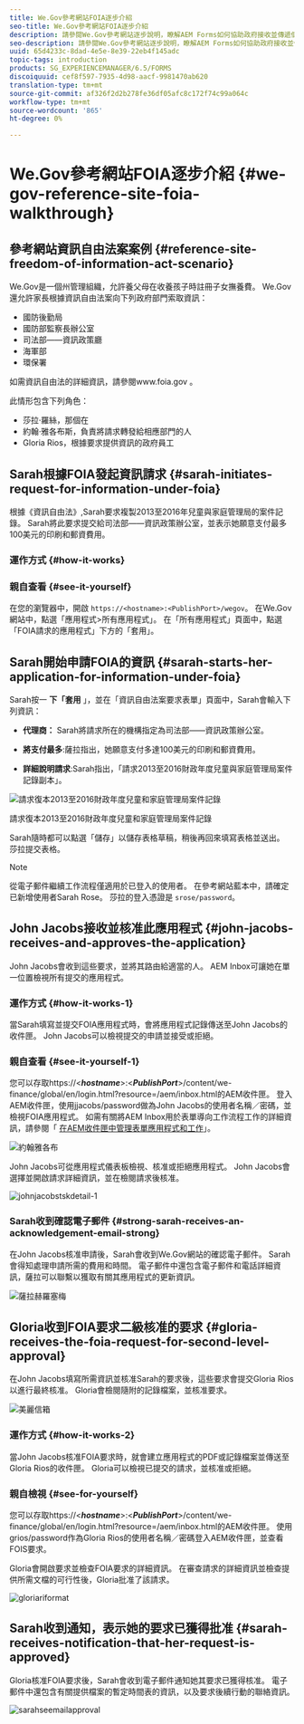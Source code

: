 ```yaml
---
title: We.Gov參考網站FOIA逐步介紹
seo-title: We.Gov參考網站FOIA逐步介紹
description: 請參閱We.Gov參考網站逐步說明，瞭解AEM Forms如何協助政府接收並傳遞個人根據資訊自由法要求的資訊。
seo-description: 請參閱We.Gov參考網站逐步說明，瞭解AEM Forms如何協助政府接收並傳遞個人根據資訊自由法要求的資訊。
uuid: 65d4233c-8dad-4e5e-8e39-22eb4f145adc
topic-tags: introduction
products: SG_EXPERIENCEMANAGER/6.5/FORMS
discoiquuid: cef8f597-7935-4d98-aacf-9981470ab620
translation-type: tm+mt
source-git-commit: af326f2d2b278fe36df05afc8c172f74c99a064c
workflow-type: tm+mt
source-wordcount: '865'
ht-degree: 0%

---
```



# We.Gov參考網站FOIA逐步介紹 {#we-gov-reference-site-foia-walkthrough}

## 參考網站資訊自由法案案例 {#reference-site-freedom-of-information-act-scenario}

We.Gov是一個州管理組織，允許養父母在收養孩子時註冊子女撫養費。 We.Gov還允許家長根據資訊自由法案向下列政府部門索取資訊：

* 國防後勤局
* 國防部監察長辦公室
* 司法部——資訊政策廳
* 海軍部
* 環保署

如需資訊自由法的詳細資訊，請參閱www.foia.gov [](https://www.foia.gov)。

此情形包含下列角色：

* 莎拉·羅絲，那個在
* 約翰·雅各布斯，負責將請求轉發給相應部門的人
* Gloria Rios，根據要求提供資訊的政府員工

## Sarah根據FOIA發起資訊請求 {#sarah-initiates-request-for-information-under-foia}

根據《資訊自由法》,Sarah要求複製2013至2016年兒童與家庭管理局的案件記錄。 Sarah將此要求提交給司法部——資訊政策辦公室，並表示她願意支付最多100美元的印刷和郵資費用。

### 運作方式 {#how-it-works}

### 親自查看 {#see-it-yourself}

在您的瀏覽器中，開啟 `https://<hostname>:<PublishPort>/wegov`。 在We.Gov網站中，點選「應用程式>所有應用程式」。 在「所有應用程式」頁面中，點選「FOIA請求的應用程式」下方的「套用」。

## Sarah開始申請FOIA的資訊 {#sarah-starts-her-application-for-information-under-foia}

Sarah按一 **下「套用** 」，並在「資訊自由法案要求表單」頁面中，Sarah會輸入下列資訊：

* **代理商：** Sarah將請求所在的機構指定為司法部——資訊政策辦公室。

* **將支付最多**:薩拉指出，她願意支付多達100美元的印刷和郵資費用。
* **詳細說明請求**:Sarah指出，「請求2013至2016財政年度兒童與家庭管理局案件記錄副本」。

![請求復本2013至2016財政年度兒童和家庭管理局案件記錄](assets/sarahfiosform.png)

請求復本2013至2016財政年度兒童和家庭管理局案件記錄

Sarah隨時都可以點選「儲存」以儲存表格草稿，稍後再回來填寫表格並送出。 莎拉提交表格。

>[!NOTE]
>
>從電子郵件繼續工作流程僅適用於已登入的使用者。 在參考網站藍本中，請確定已新增使用者Sarah Rose。 莎拉的登入憑證是 `srose/password`。

## John Jacobs接收並核准此應用程式 {#john-jacobs-receives-and-approves-the-application}

John Jacobs會收到這些要求，並將其路由給適當的人。 AEM Inbox可讓她在單一位置檢視所有提交的應用程式。

### 運作方式 {#how-it-works-1}

當Sarah填寫並提交FOIA應用程式時，會將應用程式記錄傳送至John Jacobs的收件匣。 John Jacobs可以檢視提交的申請並接受或拒絕。

### 親自查看 {#see-it-yourself-1}

您可以存取https://&lt;***hostname***>:&lt;***PublishPort***>/content/we-finance/global/en/login.html?resource=/aem/inbox.html的AEM收件匣。 登入AEM收件匣，使用jjacobs/password做為John Jacobs的使用者名稱／密碼，並檢視FOIA應用程式。 如需有關將AEM Inbox用於表單導向工作流程工作的詳細資訊，請參閱「 [在AEM收件匣中管理表單應用程式和工作](/help/forms/using/manage-applications-inbox.md)」。

![約翰雅各布](assets/johnjacobs.png)

John Jacobs可從應用程式儀表板檢視、核准或拒絕應用程式。 John Jacobs會選擇並開啟請求詳細資訊，並在檢閱請求後核准。

![johnjacobstskdetail-1](assets/johnjacobstaskdetail-1.png)

### <strong>Sarah收到確認電子郵件</strong> {#strong-sarah-receives-an-acknowledgement-email-strong}

在John Jacobs核准申請後，Sarah會收到We.Gov網站的確認電子郵件。 Sarah會得知處理申請所需的費用和時間。 電子郵件中還包含電子郵件和電話詳細資訊，薩拉可以聯繫以獲取有關其應用程式的更新資訊。

![薩拉赫羅塞梅](assets/sarahroseemail.png)

## Gloria收到FOIA要求二級核准的要求 {#gloria-receives-the-foia-request-for-second-level-approval}

在John Jacobs填寫所需資訊並核准Sarah的要求後，這些要求會提交Gloria Rios以進行最終核准。 Gloria會檢閱隨附的記錄檔案，並核准要求。

![美麗信箱](assets/gloriariosinbox.png)

### 運作方式 {#how-it-works-2}

當John Jacobs核准FOIA要求時，就會建立應用程式的PDF或記錄檔案並傳送至Gloria Rios的收件匣。 Gloria可以檢視已提交的請求，並核准或拒絕。

### 親自檢視 {#see-for-yourself}

您可以存取https://&lt;***hostname***>:&lt;***PublishPort***>/content/we-finance/global/en/login.html?resource=/aem/inbox.html的AEM收件匣。 使用grios/password作為Gloria Rios的使用者名稱／密碼登入AEM收件匣，並查看FOIS要求。

Gloria會開啟要求並檢查FOIA要求的詳細資訊。 在審查請求的詳細資訊並檢查提供所需文檔的可行性後，Gloria批准了該請求。

![gloriariformat](assets/gloriariosapproves.png)

## Sarah收到通知，表示她的要求已獲得批准 {#sarah-receives-notification-that-her-request-is-approved}

Gloria核准FOIA要求後，Sarah會收到電子郵件通知她其要求已獲得核准。 電子郵件中還包含有關提供檔案的暫定時間表的資訊，以及要求後續行動的聯絡資訊。

![sarahseemailapproval](assets/sarahroseemailapproval.png)

